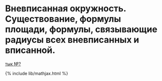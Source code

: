 # Вневписанная окружность. Существование, формулы площади, формулы, связывающие радиусы всех вневписанных и вписанной.
[тык №?](https://sites.google.com/site/vnevpisannaaokruznost/home/svojstva-vnevpisannoj-okruznosti/radius-vnevpisannoj-okruznosti-kasausejsa-dannoj-storony-treugolnika-raven-otnoseniu-plosadi-treugolnika-k-raznosti-poluperimetra-i-etoj-storony)


{% include lib/mathjax.html %}